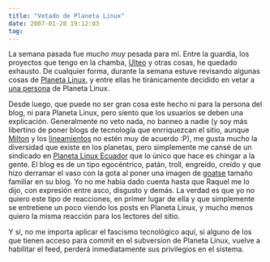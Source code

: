 ```yaml
---
title: "Vetado de Planeta Linux"
date: 2007-01-20 19:12:03
tag: 
---
```

<p>La semana pasada fue <em>mucho muy</em> pesada para mí. Entre la guardia, los proyectos que tengo en la chamba, <a target="_blank" href="http://www.ulteo.com/">Ulteo</a> y otras cosas, he quedado exhausto. De cualquier forma, durante la semana estuve revisando algunas cosas de <a target="_blank" href="http://www.planetalinux.org">Planeta Linux</a>, y entre ellas he tiránicamente decidido en vetar a <a target="_blank" href="http://damog.net/pipermail/planetalinux_damog.net/2007-January/000162.html">una persona</a> de Planeta Linux.</p>

<p>Desde luego, que puede no ser gran cosa este hecho ni para la persona del blog, ni para Planeta Linux, pero siento que los usuarios se deben una explicación. Generalmente no veto nada, no banneo a nadie (y soy más libertino de poner blogs de tecnología que enrriquezcan el sitio, aunque <a target="_blank" href="http://www.milmazz.com">Milton</a> y los <a target="_blank" href="http://www.planetalinux.org/lineamientos.php">lineamientos</a> no estén muy de acuerdo :P), me gusta mucho la diversidad que existe en los planetas, pero simplemente me cansé de un sindicado en <a target="_blank" href="http://ec.planetalinux.org">Planeta Linux Ecuador</a> que lo único que hace es chingar a la gente. El blog es de un tipo egocéntrico, patán, troll, engreído, creído y que hizo derramar el vaso con la gota al poner una imagen de <a target="_blank" href="http://en.wikipedia.org/wiki/Goatse.cx">goatse</a> tamaño familiar en su blog. Yo no me había dado cuenta hasta que Raquel me lo dijo, con expresión entre asco, disgusto y demás. La verdad es que yo no quiero este tipo de reacciones, en primer lugar de ella y que simplemente se entretiene un poco viendo los posts en Planeta Linux, y mucho menos quiero la misma reacción para los lectores del sitio.</p>

<p>Y sí, no me importa aplicar el fascismo tecnológico aquí, si alguno de los que tienen acceso para commit en el subversion de Planeta Linux, vuelve a habilitar el feed, perderá inmediatamente sus privilegios en el sistema.</p>

